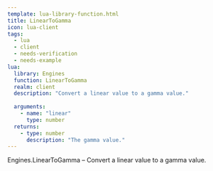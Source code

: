 ```yaml
---
template: lua-library-function.html
title: LinearToGamma
icon: lua-client
tags:
  - lua
  - client
  - needs-verification
  - needs-example
lua:
  library: Engines
  function: LinearToGamma
  realm: client
  description: "Convert a linear value to a gamma value."
  
  arguments:
    - name: "linear"
      type: number
  returns:
    - type: number
      description: "The gamma value."
---
```


<div class="lua__search__keywords">
Engines.LinearToGamma &#x2013; Convert a linear value to a gamma value.
</div>

